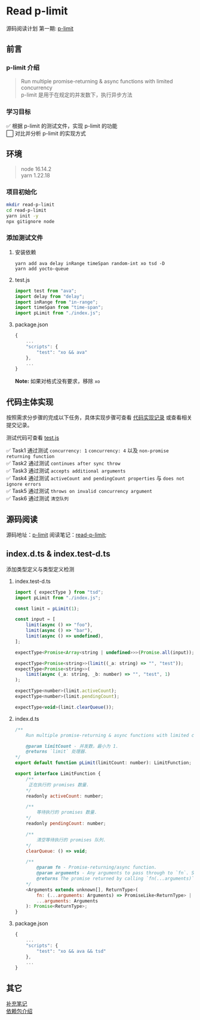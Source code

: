 # Read p-limit

源码阅读计划 第一期: [p-limit](https://github.com/sindresorhus/p-limit)

## 前言

### p-limit 介绍

> Run multiple promise-returning & async functions with limited concurrency  
> p-limit 是用于在规定的并发数下，执行异步方法

### 学习目标

:white_check_mark: 根据 p-limit 的测试文件，实现 p-limit 的功能  
:white_large_square: 对比并分析 p-limit 的实现方式

## 环境

> node 16.14.2  
> yarn 1.22.18

### 项目初始化

```bash
mkdir read-p-limit
cd read-p-limit
yarn init -y
npx gitignore node
```

### 添加测试文件

1.  安装依赖

    ```shell
    yarn add ava delay inRange timeSpan random-int xo tsd -D
    yarn add yocto-queue
    ```

2.  test.js

    ```javascript
    import test from "ava";
    import delay from "delay";
    import inRange from "in-range";
    import timeSpan from "time-span";
    import pLimit from "./index.js";
    ```

3.  package.json

    ```javascript
    {
        ...
        "scripts": {
            "test": "xo && ava"
        },
        ...
    }
    ```

    **Note:** 如果对格式没有要求，移除 `xo`

## 代码主体实现

按照需求分步骤的完成以下任务，具体实现步骤可查看 [代码实现记录](doc/代码实现记录.md) 或查看相关提交记录。

测试代码可查看 [test.js](test.js)

:white_check_mark: Task1 通过测试 `concurrency: 1` `concurrency: 4` 以及 `non-promise returning function`  
:white_check_mark: Task2 通过测试 `continues after sync throw`  
:white_check_mark: Task3 通过测试 `accepts additional arguments`  
:white_check_mark: Task4 通过测试 `activeCount and pendingCount properties` 与 `does not ignore errors`  
:white_check_mark: Task5 通过测试 `throws on invalid concurrency argument`  
:white_check_mark: Task6 通过测试 `清空队列`

## 源码阅读

源码地址：[p-limit](https://github.com/sindresorhus/p-limit)
阅读笔记：[read-p-limit](/doc/read-p-limit.md);

## index.d.ts & index.test-d.ts

添加类型定义与类型定义检测

1.  index.test-d.ts

    ```javascript
    import { expectType } from "tsd";
    import pLimit from "./index.js";

    const limit = pLimit(1);

    const input = [
        limit(async () => "foo"),
        limit(async () => "bar"),
        limit(async () => undefined),
    ];

    expectType<Promise<Array<string | undefined>>>(Promise.all(input));

    expectType<Promise<string>>(limit((_a: string) => "", "test"));
    expectType<Promise<string>>(
        limit(async (_a: string, _b: number) => "", "test", 1)
    );

    expectType<number>(limit.activeCount);
    expectType<number>(limit.pendingCount);

    expectType<void>(limit.clearQueue());
    ```

2.  index.d.ts

    ```javascript
    /**
        Run multiple promise-returning & async functions with limited concurrency.

        @param limitCount - 并发数，最小为 1.
        @returns `limit` 处理器.
    */
    export default function pLimit(limitCount: number): LimitFunction;

    export interface LimitFunction {
        /**
         正在执行的 promises 数量.
        */
        readonly activeCount: number;

        /**
            等待执行的 promises 数量.
        */
        readonly pendingCount: number;

        /**
            清空等待执行的 promises 队列.
        */
        clearQueue: () => void;

        /**
            @param fn - Promise-returning/async function.
            @param arguments - Any arguments to pass through to `fn`. Support for passing arguments on to the `fn` is provided in order to be able to avoid creating unnecessary closures. You probably don't need this optimization unless you're pushing a lot of functions.
            @returns The promise returned by calling `fn(...arguments)`.
        */
        <Arguments extends unknown[], ReturnType>(
            fn: (...arguments: Arguments) => PromiseLike<ReturnType> | ReturnType,
            ...arguments: Arguments
        ): Promise<ReturnType>;
    }

    ```

3.  package.json

    ```javascript
    {
        ...
        "scripts": {
            "test": "xo && ava && tsd"
        },
        ...
    }
    ```

## 其它

[补充笔记](doc/补充笔记.md)  
[依赖包介绍](doc/依赖包介绍.md)
